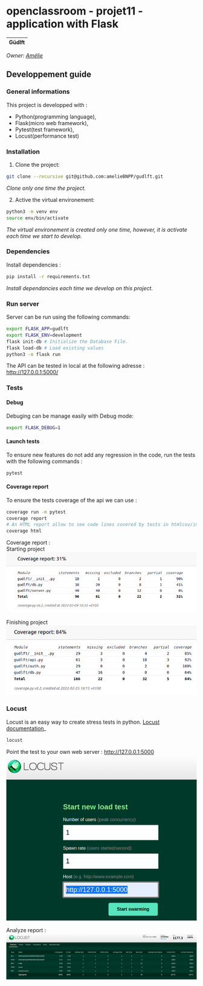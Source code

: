 # openclassroom - projet11 - application with Flask

| Güdlft |
|:----------:|

_Owner: [Amélie](https://github.com/ameliebnpp)_

## Developpement guide

### General informations

This project is developped with :
- Python(programming language),
- Flask(micro web framework), 
- Pytest(test framework), 
- Locust(performance test)

### Installation

1. Clone the project:

```bash
git clone --recursive git@github.com:amelieBNPP/gudlft.git
```
*Clone only one time the project.*

2. Active the virtual environement:
```bash
python3 -m venv env
source env/bin/activate
```
*The virtual environement is created only one time, however, it is activate each time we start to develop.*

### Dependencies

Install dependencies :

```bash
pip install -r requirements.txt
```
*Install dependancies each time we develop on this project.*

### Run server

Server can be run using the following commands:
```bash
export FLASK_APP=gudlft
export FLASK_ENV=development
flask init-db # Initialize the Database File.
flask load-db # Load existing values
python3 -m flask run
```

The API can be tested in local at the following adresse : http://127.0.0.1:5000/

### Tests
#### Debug

Debuging can be manage easily with Debug mode:
```bash
export FLASK_DEBUG=1
```
#### Launch tests

To ensure new features do not add any regression in the code, run the tests with the following commands : 
```bash
pytest
```

#### Coverage report

To ensure the tests coverage of the api we can use : 
```bash
coverage run -m pytest
coverage report
# An HTML report allow to see code lines covered by tests in htmlcov/index.html file
coverage html
```

Coverage report : \
Starting project
![plot](./coverageReport_startProject.png)

Finishing project
![plot](./coverageReport_finishedProject.png)
### Locust

Locust is an easy way to create stress tests in python.
[Locust documentation](https://docs.locust.io/en/stable/quickstart.html#quickstart)_
```bash
locust
```
Point the test to your own web server : http://127.0.0.1:5000 \
![plot](./Locust_startProject.png)

Analyze report : \
![plot](./Locust_startReport.png)